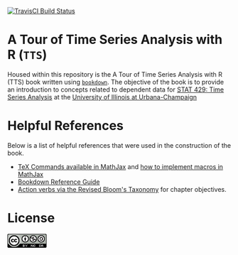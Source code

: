 [![TravisCI Build Status](https://api.travis-ci.org/SMAC-Group/TTS.svg)](https://travis-ci.org/SMAC-Group/TTS)

# A Tour of Time Series Analysis with R (`TTS`) 

Housed within this repository is the A Tour of Time Series Analysis with R (TTS) book
written using [`bookdown`](https://github.com/rstudio/bookdown). The objective
of the book is to provide an introduction to concepts related to dependent
data for 
[STAT 429: Time Series Analysis](http://catalog.illinois.edu/courses-of-instruction/stat/) 
at the [University of Illinois at Urbana-Champaign](http://www.stat.illinois.edu/)

# Helpful References

Below is a list of helpful references that were used in the construction of the 
book.

- [TeX Commands available in MathJax](http://www.onemathematicalcat.org/MathJaxDocumentation/TeXSyntax.htm) and
[how to implement macros in MathJax](http://docs.mathjax.org/en/latest/tex.html#tex-macros)
- [Bookdown Reference Guide](https://bookdown.org/yihui/bookdown)
- [Action verbs via the Revised Bloom's Taxonomy](https://www.mnstate.edu/assess/poa/actionverbs.aspx) for chapter objectives.

# License

![This work is licensed under a [Creative Commons Attribution-NonCommercial-ShareAlike 4.0 International License](http://creativecommons.org/licenses/by-nc-sa/4.0/).](images/license/cc.png)